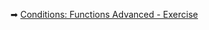 ➡ [Conditions: Functions Advanced - Exercise](https://judge.softuni.org/Contests/Practice/DownloadResource/41555)

